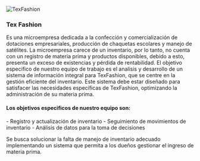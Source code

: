 
![TexFashion](https://github.com/Maicol13montoya/thex_fashion/assets/172074119/596ae1a3-da54-4ec9-b207-f954e8f42426)
### Tex Fashion 
<p>
Es una microempresa dedicada a la confección y  comercialización de dotaciones empresariales, producción de chaquetas escolares y manejo de satélites. 
La microempresa  carece de un inventario, por lo tanto, no cuenta con un registro de materia prima y productos disponibles, debido a esto, presenta un exceso de existencias y pérdida de rentabilidad. 
El objetivo especifico de nuestro equipo de trabajo es el analisis y desarrollo de un sistema de información integral para TexFashion,  que se centre en la gestión eficiente del inventario. 
Este sistema debe estar diseñado para satisfacer las necesidades específicas de TexFashion, optimizando la administración de su materia prima.
</p>

####   Los objetivos especificos de nuestro equipo son:
<p>
- Registro y actualización de inventario
- Seguimiento de movimientos de inventario
- Análisis de datos para la toma de decisiones
</p>
Se busca solucionar la falta de manejo de inventario adecuado implementando un sistema que permita a los dueños gestionar el ingreso de materia prima.

